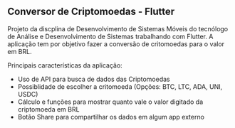 ## Conversor de Criptomoedas - Flutter

Projeto da discplina de Desenvolvimento de Sistemas Móveis do tecnólogo de Análise e Desenvolvimento de Sistemas trabalhando com Flutter. 
A aplicação tem por objetivo fazer a conversão de critomoedas para o valor em BRL.

Principais características da aplicação:

- Uso de API para busca de dados das Criptomoedas
- Possiblidade de escolher a critomoeda (Opções: BTC, LTC, ADA, UNI, USDC)
- Cálculo e funções para mostrar quanto vale o valor digitado da criptomoeda em BRL
- Botão Share para compartilhar os dados em algum app externo

